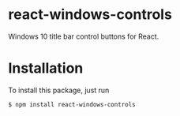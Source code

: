 # react-windows-controls
Windows 10 title bar control buttons for React.

# Installation

To install this package, just run

```bash
$ npm install react-windows-controls
```

